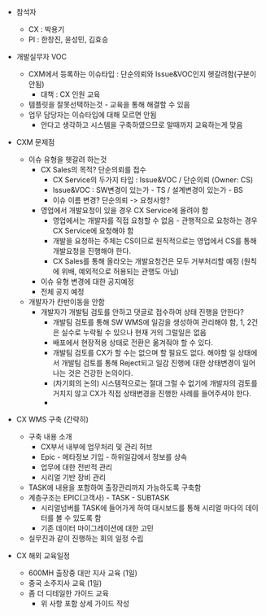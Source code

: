 - 참석자
	- CX : 박용기
	- PI : 한창진, 윤성민, 김효승

- 개발실무자 VOC
	- CXM에서 등록하는 이슈타입 : 단순의뢰와 Issue&VOC인지 헷갈려함(구분이 안됨)
		- 대책 : CX 인원 교육
	- 템플릿을 잘못선택하는것 - 교육을 통해 해결할 수 있음
	- 업무 담당자는 이슈타입에 대해 모르면 안됨
		- 안다고 생각하고 시스템을 구축하였으므로 알때까지 교육하는게 맞음

- CXM 문제점
	- 이슈 유형을 헷갈려 하는것
		- CX Sales의 목적? 단순의뢰를 접수
			- CX Service의 두가지 타입 : Issue&VOC / 단순의뢰 (Owner: CS)
			- Issue&VOC : SW변경이 있는가 - TS / 설계변경이 있는가 - BS
			- 이슈 이름 변경? 단순의뢰 -> 요청사항?
		- 영업에서 개발요청이 있을 경우 CX Service에 올려야 함
			- 영업에서는 개발자를 직접 요청할 수 없음 - 관행적으로 요청하는 경우 CX Service에 요청해야 함
			- 개발을 요청하는 주체는 CS이므로 원칙적으로는 영업에서 CS를 통해 개발요청을 진행해야 한다.
			- CX Sales를 통해 올라오는 개발요청건은 모두 거부처리할 예정 (원칙에 위배, 예외적으로 허용되는 관행도 아님)
		- 이슈 유형 변경에 대한 공지예정
		- 전체 공지 예정
	- 개발자가 칸반이동을 안함
		- 개발자가 개발팀 검토를 안하고 댓글로 접수하여 상태 진행을 안한다? 
			- 개발팀 검토를 통해 SW WMS에 일감을 생성하여 관리해야 함, 1, 2건은 실수로 누락될 수 있으나 현재 거의 그럴일은 없음
			- 배포에서 현장적용 상태로 전환은 옮겨줘야 할 수 있다. 
			- 개발팀 검토를 CX가 할 수는 없으며 할 필요도 없다. 해야할 일 상태에서 개발팀 검토를 통해 Reject되고 일감 진행에 대한 상태변경이 일어나는 것은 건강한 논의이다.
			- (차기회의 논의) 시스템적으로는 절대 그럴 수 없기에 개발자의 검토를 거치지 않고 CX가 직접 상태변경을 진행한 사례를 들어주셔야 한다.
			- 

- CX WMS 구축 (간략히)
	- 구축 내용 소개
		- CX부서 내부에 업무처리 및 관리 허브
		- Epic - 메타정보 기입 - 하위일감에서 정보를 상속
		- 업무에 대한 전반적 관리
		- 시리얼 기반 장비 관리
	- TASK에 내용을 포함하여 출장관리까지 가능하도록 구축함
	- 계층구조는 EPIC(고객사) - TASK - SUBTASK
		- 시리얼넘버를 TASK에 들어가게 하여 대시보드를 통해 시리얼 마다의 데이터를 볼 수 있도록 함
		- 기존 데이터 마이그레이션에 대한 고민
	- 실무진과 같이 진행하는 회의 일정 수립

- CX 해외 교육일정
	- 600MH 출장중 대만 지사 교육 (1일)
	- 중국 소주지사 교육 (1일)
	- 좀 더 디테일한 가이드 교육
		- 위 사항 포함 상세 가이드 작성